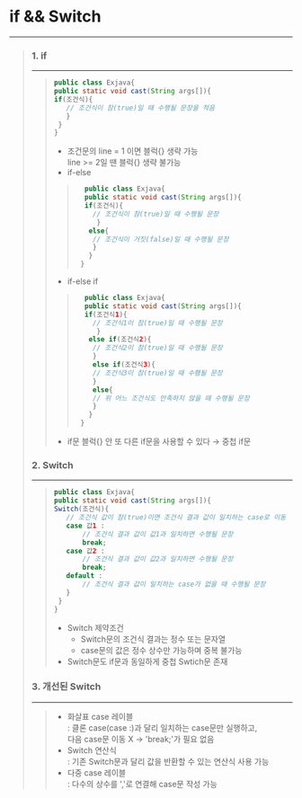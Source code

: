 # if && Switch
***

> ### 1. if
> ***
>>   ```java 
>>   public class Exjava{
>>   public static void cast(String args[]){
>>   if(조건식){
>>      // 조건식이 참(true)일 때 수행될 문장을 적음
>>      }
>>    }
>>  }
>>   ```
>>  - 조건문의 line = 1 이면 블럭{} 생략 가능
>>  <br> line >= 2일 땐 블럭{} 생략 불가능
>>  - if-else
>>> ```java 
>>>   public class Exjava{
>>>   public static void cast(String args[]){
>>>   if(조건식){
>>>     // 조건식이 참(true)일 때 수행될 문장
>>>      }
>>>    else{
>>>     // 조건식이 거짓(false)일 때 수행될 문장
>>>     }
>>>    }
>>>  }
>>>   ```
>> - if-else if
>>> ```java 
>>>   public class Exjava{
>>>   public static void cast(String args[]){
>>>   if(조건식1){
>>>     // 조건식1이 참(true)일 때 수행될 문장
>>>      }
>>>    else if(조건식2){
>>>     // 조건식2이 참(true)일 때 수행될 문장
>>>     }
>>>     else if(조건식3){
>>>     // 조건식3이 참(true)일 때 수횅될 문장
>>>     }
>>>     else{
>>>     // 위 어느 조건식도 만족하지 않을 때 수행될 문장
>>>     }
>>>    }
>>>  }
>>>   ```
>> - if문 블럭{} 안 또 다른 if문을 사용할 수 있다 → 중첩 if문
>
> ### 2. Switch
> ***
>>   ```java 
>>   public class Exjava{
>>   public static void cast(String args[]){
>>   Switch(조건식){
>>      // 조건식 값이 참(true)이면 조건식 결과 값이 일치하는 case로 이동
>>      case 값1 :
>>          // 조건식 결과 값이 값1과 일치하면 수행될 문장
>>          break;
>>      case 값2 :
>>          // 조건식 결과 값이 값2과 일치하면 수행될 문장
>>          break;
>>      default :
>>          // 조건식 결과 값이 일치하는 case가 없을 때 수행될 문장
>>      }
>>    }
>>  }
>>   ```
>> - Switch 제약조건
>>   - Switch문의 조건식 결과는 정수 또는 문자열
>>   - case문의 값은 정수 상수만 가능하며 중복 불가능
>> - Switch문도 if문과 동일하게 중첩 Swtich문 존재
>
> ### 3. 개선된 Switch
> ***
>> - 화살표 case 레이블
>>  <br> : 클론 case(case :)과 달리 일치하는 case문만 실행하고,
>>  <br> 다음 case문 이동 X → 'break;'가 필요 없음
>> - Switch 연산식
>>  <br> : 기존 Switch문과 달리 값을 반환할 수 있는 연산식 사용 가능
>> - 다중 case 레이블
>>  <br> : 다수의 상수를 ','로 연결해 case문 작성 가능